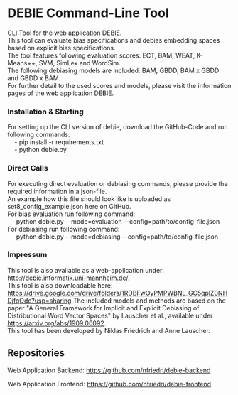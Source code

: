 # DEBIE Command-Line Tool

CLI Tool for the web application DEBIE.  
This tool can evaluate bias specifications and debias embedding spaces based on explicit bias specifications.  
The tool features following evaluation scores: ECT, BAM, WEAT, K-Means++, SVM, SimLex and WordSim.  
The following debiasing models are included: BAM, GBDD, BAM x GBDD and GBDD x BAM.  
For further detail to the used scores and models, please visit the information pages of the web application DEBIE.

### Installation & Starting
For setting up the CLI version of debie, download the GitHub-Code and run following commands:  
&nbsp;&nbsp;&nbsp;&nbsp;- pip install -r requirements.txt  
&nbsp;&nbsp;&nbsp;&nbsp;- python debie.py  


### Direct Calls
For executing direct evaluation or debiasing commands, please provide the required information in a json-file.  
An example how this file should look like is uploaded as set8_config_example.json here on GitHub.  
For bias evaluation run following command:  
&nbsp;&nbsp;&nbsp;&nbsp; python debie.py --mode=evaluation --config=path/to/config-file.json  
For debiasing run following command:  
&nbsp;&nbsp;&nbsp;&nbsp; python debie.py --mode=debiasing --config=path/to/config-file.json  


### Impressum
This tool is also available as a web-application under: http://debie.informatik.uni-mannheim.de/.  
This tool is also downloadable here: https://drive.google.com/drive/folders/1RDBFwOyPMPWBNL_GC5qplZ0NHDjfqOdc?usp=sharing
The included models and methods are based on the paper "A General Framework for Implicit and Explicit Debiasing of Distributional Word Vector Spaces" by Lauscher et al.,
available under https://arxiv.org/abs/1909.06092.  
This tool has been developed by Niklas Friedrich and Anne Lauscher.

## Repositories
Web Application Backend: https://github.com/nfriedri/debie-backend

Web Application Frontend: https://github.com/nfriedri/debie-frontend
